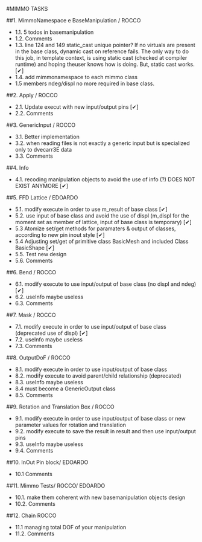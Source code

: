 #MIMMO TASKS

##1. MimmoNamespace e BaseManipulation / ROCCO

 - 1.1. 5 todos in basemanipulation
 - 1.2. Comments 
 - 1.3. line 124 and 149 static_cast unique pointer? If no virtuals are present in the base class, dynamic cast on reference fails. The only way to do this job, in template context, is using static cast (checked at compiler runtime) and hoping theuser knows how is doing. But, static cast works. [&#10004;]
 - 1.4. add mimmonamespace to each mimmo class
 - 1.5  members ndeg/displ no more required in base class. 


##2. Apply / ROCCO

 - 2.1. Update execut with new input/output pins  [&#10004;]
 - 2.2. Comments

##3. GenericInput / ROCCO

 - 3.1. Better implementation
 - 3.2. when reading files is not exactly a generic input but is specialized only to dvecarr3E data  
 - 3.3. Comments

##4. Info

 - 4.1. recoding manipulation objects to avoid the use of info (?) DOES NOT EXIST ANYMORE [&#10004;]


##5. FFD Lattice / EDOARDO

- 5.1. modify execute in order to use m_result of base class  [&#10004;]
- 5.2. use input of base class and avoid the use of displ (m_displ for the moment set as member of lattice, input of base class is temporary)  [&#10004;] 
- 5.3 	Atomize set/get methods for paramaters & output of classes, according to new pin inout style  [&#10004;]
- 5.4  Adjusting set/get of primitive class BasicMesh and included Class BasicShape  [&#10004;]
- 5.5. Test new design 
- 5.6. Comments 


##6. Bend / ROCCO

- 6.1. modify execute to use input/output of base class (no displ and ndeg) [&#10004;]
- 6.2. useInfo maybe useless
- 6.3. Comments

##7. Mask / ROCCO

- 7.1. modify execute in order to use input/output of base class (deprecated use of displ)  [&#10004;]
- 7.2. useInfo maybe useless
- 7.3. Comments

##8. OutputDoF / ROCCO

- 8.1. modify execute in order to use input/output of base class
- 8.2. modify execute to avoid parent/child relationship (deprecated)
- 8.3. useInfo maybe useless
- 8.4  must become a GenericOutput class
- 8.5. Comments

##9. Rotation and Translation Box / ROCCO

- 9.1. modify execute in order to use input/output of base class or new parameter values for rotation and translation
- 9.2. modify execute to save the result in result and then use input/output pins
- 9.3. useInfo maybe useless
- 9.4. Comments

##10. InOut Pin block/ EDOARDO

- 10.1 Comments


##11. Mimmo Tests/ ROCCO/ EDOARDO

- 10.1. make them coherent with new basemanipulation objects design
- 10.2. Comments

##12. Chain ROCCO

- 11.1	managing total DOF of your manipulation  
- 11.2. Comments
